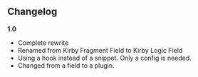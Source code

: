 ## Changelog

**1.0**

- Complete rewrite
- Renamed from Kirby Fragment Field to Kirby Logic Field
- Using a hook instead of a snippet. Only a config is needed.
- Changed from a field to a plugin.